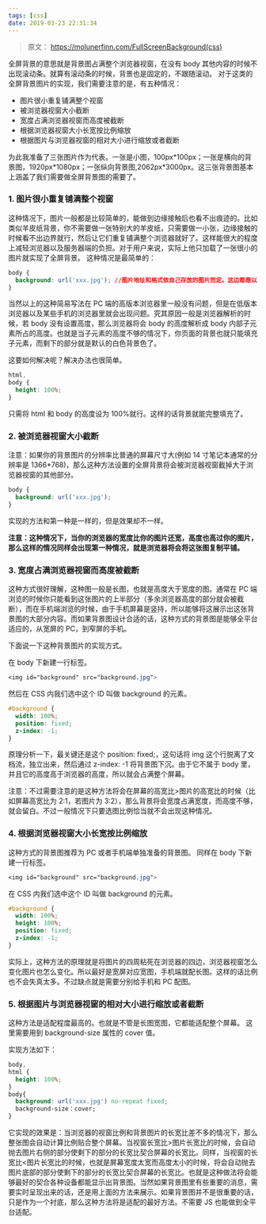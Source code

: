 ```yaml
---
tags: [css]
date: 2019-03-23 22:31:34
---
```


> 原文： https://molunerfinn.com/FullScreenBackground(css)

全屏背景的意思就是背景图占满整个浏览器视窗，在没有 body 其他内容的时候不出现滚动条。就算有滚动条的时候，背景也是固定的，不跟随滚动。
对于这类的全屏背景图片的实现，我们需要注意的是，有五种情况：

- 图片很小重复铺满整个视窗
- 被浏览器视窗大小截断
- 宽度占满浏览器视窗而高度被截断
- 根据浏览器视窗大小长宽按比例缩放
- 根据图片与浏览器视窗的相对大小进行缩放或者截断

为此我准备了三张图片作为代表。一张是小图，100px\*100px；一张是横向的背景图，1920px\*1080px；一张纵向背景图,2062px\*3000px。这三张背景图基本上涵盖了我们需要做全屏背景图的需要了。

### 1. 图片很小重复铺满整个视窗

这种情况下，图片一般都是比较简单的，能做到边缘接触后也看不出痕迹的。比如类似羊皮纸背景，你不需要做一张特别大的羊皮纸，只需要做一小张，边缘接触的时候看不出边界就行，然后让它们重复铺满整个浏览器就好了。这样能很大的程度上减轻浏览器以及服务器端的负担。对于用户来说，实际上他只加载了一张很小的图片就实现了全屏背景。
这种情况是最简单的：

```css
body {
  background: url('xxx.jpg'); //图片地址和格式依自己存放的图片而定。这边都是以 jpg 格式为例。下同。
}
```

当然以上的这种简易写法在 PC 端的高版本浏览器里一般没有问题，但是在低版本浏览器以及某些手机的浏览器里就会出现问题。究其原因一般是浏览器解析的时候，若 body 没有设置高度，那么浏览器将会 body 的高度解析成 body 内部子元素所占的高度。也就是当子元素的高度不够的情况下，你页面的背景也就只能填充子元素，而剩下的部分就是默认的白色背景色了。

这要如何解决呢？解决办法也很简单。

```css
html,
body {
  height: 100%;
}
```

只需将 html 和 body 的高度设为 100%就行。这样的话背景就能完整填充了。

### 2. 被浏览器视窗大小截断

注意：如果你的背景图片的分辨率比普通的屏幕尺寸大(例如 14 寸笔记本通常的分辨率是 1366\*768)，那么这种方法设置的全屏背景将会被浏览器视窗截掉大于浏览器视窗的其他部分。

```css
body {
  background: url('xxx.jpg');
}
```

实现的方法和第一种是一样的，但是效果却不一样。

**注意：这种情况下，当你的浏览器的宽度比你的图片还宽，高度也高过你的图片，那么这样的情况同样会出现第一种情况，就是浏览器将会将这张图复制平铺。**

### 3. 宽度占满浏览器视窗而高度被截断

这种方式很好理解，这种图一般是长图，也就是高度大于宽度的图。通常在 PC 端浏览的时候你只能看到这张图片的上半部分（多余浏览器高度的部分就会被截断），而在手机端浏览的时候，由于手机屏幕是竖持，所以能够将这展示出这张背景图的大部分内容。而如果背景图设计合适的话，这种方式的背景图是能够全平台适应的，从宽屏的 PC，到窄屏的手机。

下面说一下这种背景图片的实现方式。

在 body 下新建一行标签。

```css
<img id="background" src="background.jpg">
```

然后在 CSS 内我们选中这个 ID 叫做 background 的元素。

```css
#background {
  width: 100%;
  position: fixed;
  z-index: -1;
}
```

原理分析一下，最关键还是这个 position: fixed;，这句话将 img 这个行脱离了文档流，独立出来，然后通过 z-index: -1 将背景图下沉。由于它不属于 body 里，并且它的高度高于浏览器的高度，所以就会占满整个屏幕。

注意：不过需要注意的是这种方法将会在屏幕的高宽比>图片的高宽比的时候（比如屏幕高宽比为 2:1，若图片为 3:2），那么背景将会宽度占满宽度，而高度不够，就会留白。不过一般情况下只要选图比例恰当就不会出现这种情况。

### 4. 根据浏览器视窗大小长宽按比例缩放

这种方式的背景图推荐为 PC 或者手机端单独准备的背景图。
同样在 body 下新建一行标签。

```css
<img id="background" src="background.jpg">
```

在 CSS 内我们选中这个 ID 叫做 background 的元素。

```css
#background {
  width: 100%;
  height: 100%;
  position: fixed;
  z-index: -1;
}
```

实际上，这种方法的原理就是将图片的四周粘死在浏览器的四边，浏览器视窗怎么变化图片也怎么变化。所以最好是宽屏对应宽图，手机端就配长图。这样的话比例也不会失真太多。不过缺点就是需要分别给手机和 PC 配图。

### 5. 根据图片与浏览器视窗的相对大小进行缩放或者截断

这种方法是适配程度最高的。也就是不管是长图宽图，它都能适配整个屏幕。
这里需要用到 background-size 属性的 cover 值。

实现方法如下：

```css
body,
html {
  height: 100%;
}
body{
  background: url('xxx.jpg') no-repeat fixed;
  background-size：cover;
}
```

它实现的效果是：当浏览器的视窗比例和背景图片的长宽比差不多的情况下，那么整张图会自动计算比例贴合整个屏幕。当视窗长宽比>图片长宽比的时候，会自动抛去图片右侧的部分使剩下的部分的长宽比契合屏幕的长宽比。同样，当视窗的长宽比<图片长宽比的时候，也就是屏幕宽度太宽而高度太小的时候，将会自动抛去图片底部的部分使剩下的部分的长宽比契合屏幕的长宽比。也就是这种做法将会能够最好的契合各种设备都能显示出背景图。当然如果背景图里有些重要的消息，需要实时呈现出来的话，还是用上面的方法来展示。如果背景图并不是很重要的话，只是作为一个衬底，那么这种方法将是适配的最好方法。不需要 JS 也能做到全平台适配。
